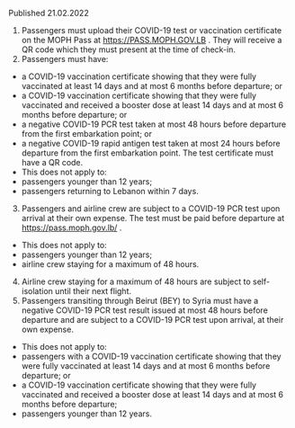 Published 21.02.2022
1. Passengers must upload their COVID-19 test or vaccination certificate on the MOPH Pass at <a href="https://PASS.MOPH.GOV.LB">https://PASS.MOPH.GOV.LB</a> . They will receive a QR code which they must present at the time of check-in.
2. Passengers must have:
- a COVID-19 vaccination certificate showing that they were fully vaccinated at least 14 days and at most 6 months before departure; or
- a COVID-19 vaccination certificate showing that they were fully vaccinated and received a booster dose at least 14 days and at most 6 months before departure; or
- a negative COVID-19 PCR test taken at most 48 hours before departure from the first embarkation point; or
- a negative COVID-19 rapid antigen test taken at most 24 hours before departure from the first embarkation point. The test certificate must have a QR code.
- This does not apply to:
- passengers younger than 12 years;
- passengers returning to Lebanon within 7 days.
3. Passengers and airline crew are subject to a COVID-19 PCR test upon arrival at their own expense. The test must be paid before departure at <a href="https://pass.moph.gov.lb/">https://pass.moph.gov.lb/</a> .
- This does not apply to:
- passengers younger than 12 years;
- airline crew staying for a maximum of 48 hours.
4. Airline crew staying for a maximum of 48 hours are subject to self-isolation until their next flight.
5. Passengers transiting through Beirut (BEY) to Syria must have a negative COVID-19 PCR test result issued at most 48 hours before departure and are subject to a COVID-19 PCR test upon arrival, at their own expense.
- This does not apply to:
- passengers with a COVID-19 vaccination certificate showing that they were fully vaccinated at least 14 days and at most 6 months before departure; or
- a COVID-19 vaccination certificate showing that they were fully vaccinated and received a booster dose at least 14 days and at most 6 months before departure;
- passengers younger than 12 years.